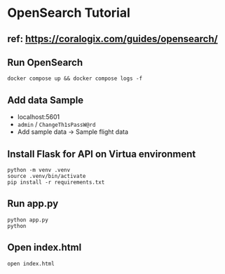 # OpenSearch Tutorial
## ref: https://coralogix.com/guides/opensearch/

## Run OpenSearch
```
docker compose up && docker compose logs -f 
```

## Add data Sample
- localhost:5601
- `admin` / `ChangeTh1sPassW@rd`
- Add sample data -> Sample flight data


## Install Flask for API on Virtua environment
```
python -m venv .venv
source .venv/bin/activate
pip install -r requirements.txt
```


## Run app.py
```
python app.py
python
```

## Open index.html
```
open index.html
```

